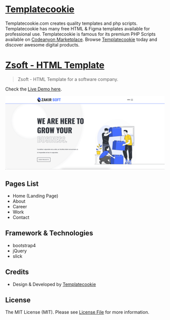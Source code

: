 # [Templatecookie](https://templatecookie.com)
Templatecookie.com creates quality templates and php scripts. Templatecookie has many free HTML & Figma templates available for professional use. Templatecookie is famous for its premium PHP Scripts available on [Codeanyon Marketplace](https://codecanyon.net/user/templatecookie). Browse [Templatecookie](https://templatecookie.com) today and discover awesome digital products.

# [Zsoft - HTML Template](https://www.templatecookie.com/products)

> Zsoft - HTML Template for a software company.

Check the [Live Demo here](https://zsoft-html.netlify.app/).

![](screenshot.png)

## Pages List
- Home (Landing Page)
- About
- Career
- Work
- Contact

## Framework & Technologies
- bootstrap4
- jQuery
- slick

## Credits
- Design & Developed by [Templatecookie](https://templatecookie.com)

## License
The MIT License (MIT). Please see [License File](LICENSE.md) for more information.



